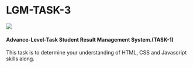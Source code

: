 # LGM-TASK-3
![](https://letsgrowmore.in/wp-content/uploads/2021/05/cropped-growmore-removebg-preview.png)
 
 #### Advance-Level-Task Student Result Management System.(TASK-1)
This task is to determine your understanding  of HTML, CSS and Javascript skills along.
